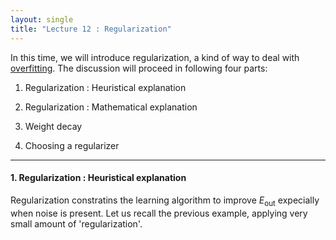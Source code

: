 ```yaml
---
layout: single
title: "Lecture 12 : Regularization"
---
```


In this time, we will introduce regularization, a kind of way to deal with [overfitting](https://isopink.github.io/Overfitting/). The discussion will proceed in following four parts: 

1. Regularization : Heuristical explanation

2. Regularization : Mathematical explanation

3. Weight decay

4. Choosing a regularizer

---

#### 1. Regularization : Heuristical explanation

Regularization constratins the learning algorithm to improve $E_{\text{out}}$ expecially when noise is present. Let us recall the previous example, applying very small amount of 'regularization'. 


